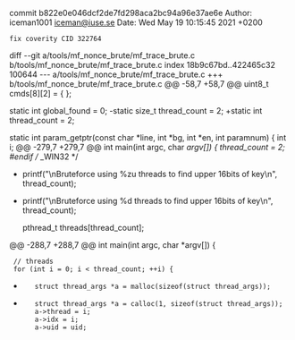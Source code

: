 commit b822e0e046dcf2de7fd298aca2bc94a96e37ae6e
Author: iceman1001 <iceman@iuse.se>
Date:   Wed May 19 10:15:45 2021 +0200

    fix coverity CID 322764

diff --git a/tools/mf_nonce_brute/mf_trace_brute.c b/tools/mf_nonce_brute/mf_trace_brute.c
index 18b9c67bd..422465c32 100644
--- a/tools/mf_nonce_brute/mf_trace_brute.c
+++ b/tools/mf_nonce_brute/mf_trace_brute.c
@@ -58,7 +58,7 @@ uint8_t cmds[8][2] = {
 };
 
 static int global_found = 0;
-static size_t thread_count = 2;
+static int thread_count = 2;
 
 static int param_getptr(const char *line, int *bg, int *en, int paramnum) {
     int i;
@@ -279,7 +279,7 @@ int main(int argc, char *argv[]) {
         thread_count = 2;
 #endif  /* _WIN32 */
 
-    printf("\nBruteforce using %zu threads to find upper 16bits of key\n", thread_count);
+    printf("\nBruteforce using %d threads to find upper 16bits of key\n", thread_count);
 
     pthread_t threads[thread_count];
 
@@ -288,7 +288,7 @@ int main(int argc, char *argv[]) {
 
     // threads
     for (int i = 0; i < thread_count; ++i) {
-        struct thread_args *a = malloc(sizeof(struct thread_args));
+        struct thread_args *a = calloc(1, sizeof(struct thread_args));
         a->thread = i;
         a->idx = i;
         a->uid = uid;
